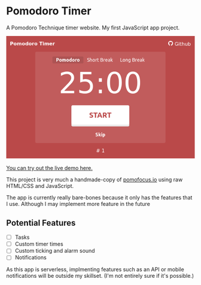 # Pomodoro Timer

A Pomodoro Technique timer website. My first JavaScript app project.

![Preview of the app](preview.png)

[You can try out the live demo here.](https://nightmono.github.io/pomodoro-timer/)

This project is very much a handmade-copy of [pomofocus.io](https://pomofocus.io/) using raw HTML/CSS and JavaScript. 

The app is currently really bare-bones because it only has the features that I use. Although I may implement more feature in the future

## Potential Features

- [ ] Tasks
- [ ] Custom timer times
- [ ] Custom ticking and alarm sound
- [ ] Notifications

As this app is serverless, implmenting features such as an API or mobile notifications will be outside my skillset. (I'm not entirely sure if it's possible.)
